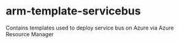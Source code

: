 # arm-template-servicebus
Contains templates used to deploy service bus on Azure via Azure Resource Manager

